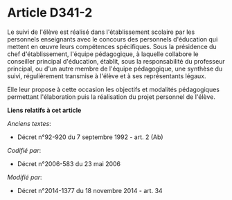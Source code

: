 # Article D341-2

Le suivi de l'élève est réalisé dans l'établissement scolaire par les personnels enseignants avec le concours des personnels
d'éducation qui mettent en œuvre leurs compétences spécifiques. Sous la présidence du chef d'établissement, l'équipe
pédagogique, à laquelle collabore le conseiller principal d'éducation, établit, sous la responsabilité du professeur
principal, ou d'un autre membre de l'équipe pédagogique, une synthèse du suivi, régulièrement transmise à l'élève et à ses
représentants légaux. 

Elle leur propose à cette occasion les objectifs et modalités pédagogiques permettant l'élaboration puis la réalisation du
projet personnel de l'élève.

**Liens relatifs à cet article**

_Anciens textes_:

  - Décret n°92-920 du 7 septembre 1992 - art. 2 (Ab)

_Codifié par_:

  - Décret n°2006-583 du 23 mai 2006

_Modifié par_:

  - Décret n°2014-1377 du 18 novembre 2014 - art. 34
